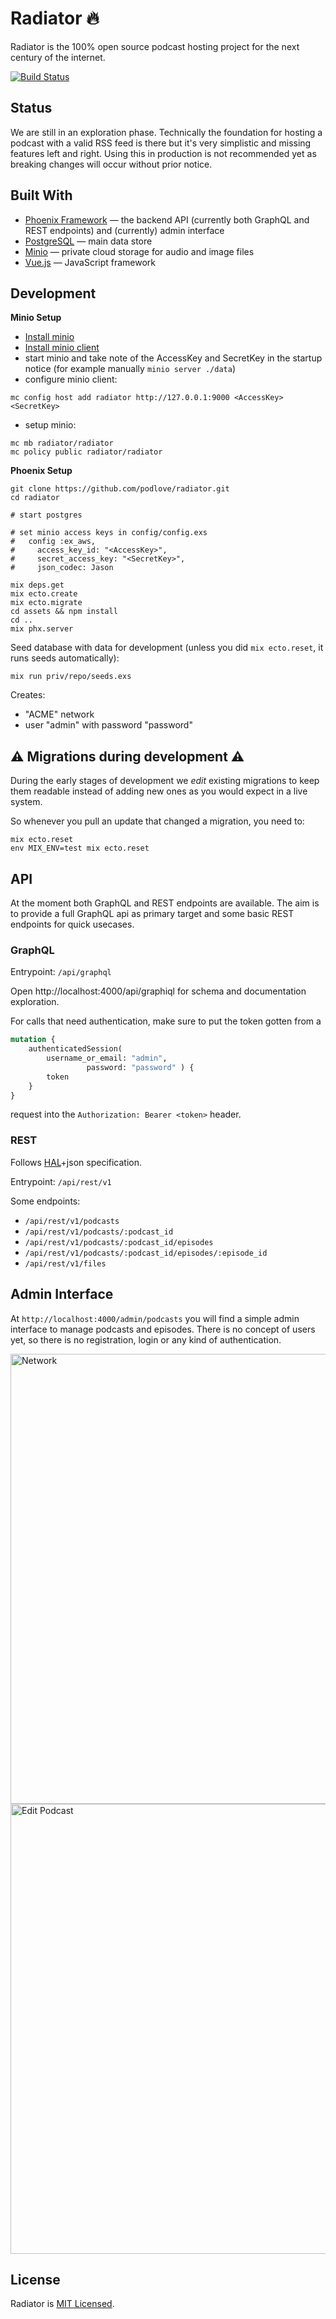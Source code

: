 # Radiator 🔥

Radiator is the 100% open source podcast hosting project for the next century of the internet.

[![Build Status](https://travis-ci.org/podlove/radiator.svg?branch=master)](https://travis-ci.org/podlove/radiator)

## Status

We are still in an exploration phase. Technically the foundation for hosting a podcast with a valid RSS feed is there but it's very simplistic and missing features left and right. Using this in production is not recommended yet as breaking changes will occur without prior notice.

## Built With

- [Phoenix Framework][phoenix] &mdash; the backend API (currently both GraphQL and REST endpoints) and (currently) admin interface
- [PostgreSQL][pgsql] &mdash; main data store
- [Minio][minio] &mdash; private cloud storage for audio and image files
- [Vue.js][vuejs] &mdash; JavaScript framework

## Development

**Minio Setup**

- [Install minio][minio-setup]
- [Install minio client][minio-client-setup]
- start minio and take note of the AccessKey and SecretKey in the startup notice (for example manually `minio server ./data`)
- configure minio client:

```shell
mc config host add radiator http://127.0.0.1:9000 <AccessKey> <SecretKey>
```

- setup minio:

```shell
mc mb radiator/radiator
mc policy public radiator/radiator
```

**Phoenix Setup**

```shell
git clone https://github.com/podlove/radiator.git
cd radiator

# start postgres

# set minio access keys in config/config.exs
#   config :ex_aws,
#     access_key_id: "<AccessKey>",
#     secret_access_key: "<SecretKey>",
#     json_codec: Jason

mix deps.get
mix ecto.create
mix ecto.migrate
cd assets && npm install
cd ..
mix phx.server
```

Seed database with data for development (unless you did `mix ecto.reset`, it runs seeds automatically):

```shell
mix run priv/repo/seeds.exs
``` 

Creates:

- "ACME" network
- user "admin" with password "password"

## ⚠️ Migrations during development ⚠️

During the early stages of development we _edit_ existing migrations to keep them readable instead of adding new ones as you would expect in a live system. 

So whenever you pull an update that changed a migration, you need to:

```shell
mix ecto.reset
env MIX_ENV=test mix ecto.reset
```

## API

At the moment both GraphQL and REST endpoints are available. The aim is to provide a full GraphQL api as primary target and some basic REST endpoints for quick usecases.

### GraphQL

Entrypoint: `/api/graphql`

Open http://localhost:4000/api/graphiql for schema and documentation exploration.

For calls that need authentication, make sure to put the token gotten from a 

```GraphQL
mutation { 
	authenticatedSession(
		username_or_email: "admin", 
		         password: "password" ) { 
		token 
	} 
}
```

request into the `Authorization: Bearer <token>` header.

### REST

Follows [HAL][hal]+json specification.

Entrypoint: `/api/rest/v1`

Some endpoints:

- `/api/rest/v1/podcasts`
- `/api/rest/v1/podcasts/:podcast_id`
- `/api/rest/v1/podcasts/:podcast_id/episodes`
- `/api/rest/v1/podcasts/:podcast_id/episodes/:episode_id`
- `/api/rest/v1/files`

## Admin Interface

At `http://localhost:4000/admin/podcasts` you will find a simple admin interface to manage podcasts and episodes. There is no concept of users yet, so there is no registration, login or any kind of authentication.

<img alt="Network" src="https://user-images.githubusercontent.com/235918/54268328-40162d80-457b-11e9-9d95-5a085f34c5d7.png" width="720px">

<img alt="Edit Podcast" src="https://user-images.githubusercontent.com/235918/54268396-60de8300-457b-11e9-9b1d-605d37fd4dce.png" width="720px">

## License

Radiator is [MIT Licensed][license].

[phoenix]: https://phoenixframework.org/
[minio]: https://minio.io/
[minio-setup]: https://docs.minio.io/docs/minio-quickstart-guide.html
[minio-client-setup]: https://docs.minio.io/docs/minio-client-quickstart-guide.html
[pgsql]: https://www.postgresql.org/
[hal]: http://stateless.co/hal_specification.html
[license]: https://github.com/podlove/radiator/blob/master/LICENSE
[vuejs]: https://vuejs.org/
